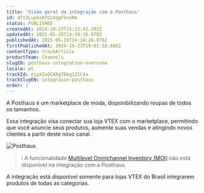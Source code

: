 ```yaml
---
title: 'Visão geral da integração com a Posthaus'
id: 4ftXLupAsAfGz4qgFknnNm
status: PUBLISHED
createdAt: 2024-10-23T15:22:43.393Z
updatedAt: 2025-05-28T14:34:26.970Z
publishedAt: 2025-05-28T14:34:26.970Z
firstPublishedAt: 2024-10-23T19:01:18.888Z
contentType: trackArticle
productTeam: Channels
slugEN: posthaus-integration-overview
locale: pt
trackId: eipXIoOCKRgTDkg1Z1C4a
trackSlugEN: integracao-posthaus
order: 1
---
```


A Posthaus é um marketplace de moda, disponibilizando roupas de todos os tamanhos.   

Essa integração visa conectar sua loja VTEX com o marketplace, permitindo que você anuncie seus produtos, aumente suas vendas e atingindo novos clientes a partir deste novo canal.  

![Posthaus ](https://cdn.statically.io/gh/vtexdocs/help-center-content/refs/heads/main/docs/pt/tracks/marketplace/integracao-posthaus/visao-geral-da-integracao-com-a-posthaus_1.png)

> ℹ️ A funcionalidade [Multilevel Omnichannel Inventory (MOI)](/pt/tutorial/multilevel-omnichannel-inventory--7M1xyCZWUyCB7PcjNtOyw4) não está disponível na integração com a Posthaus.  

A integração está disponível somente para lojas VTEX do Brasil integrarem produtos de todas as categorias.  

